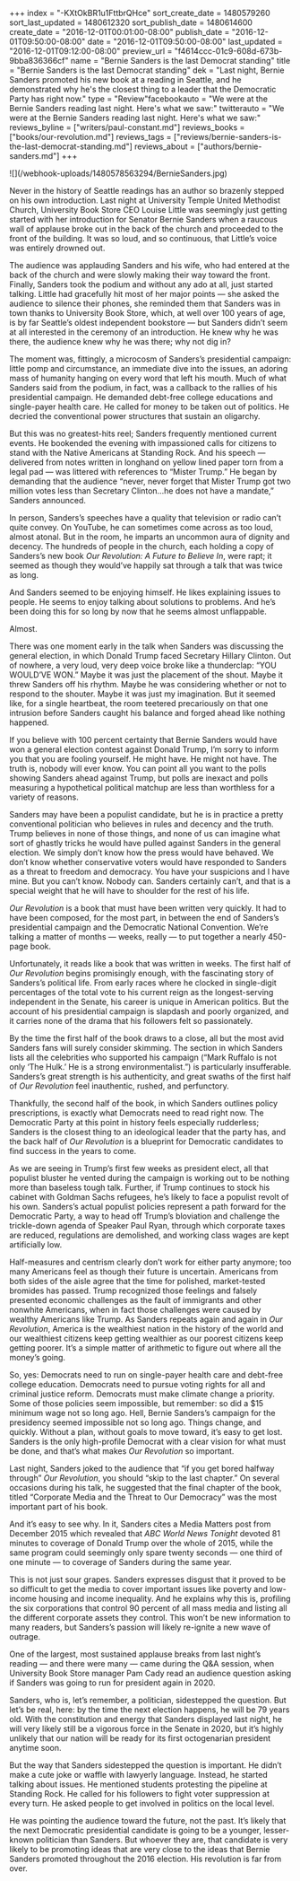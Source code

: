 +++
index = "-KXtOkBR1u1FttbrQHce"
sort_create_date = 1480579260
sort_last_updated = 1480612320
sort_publish_date = 1480614600
create_date = "2016-12-01T00:01:00-08:00"
publish_date = "2016-12-01T09:50:00-08:00"
date = "2016-12-01T09:50:00-08:00"
last_updated = "2016-12-01T09:12:00-08:00"
preview_url = "f4614ccc-01c9-608d-673b-9bba836366cf"
name = "Bernie Sanders is the last Democrat standing"
title = "Bernie Sanders is the last Democrat standing"
dek = "Last night, Bernie Sanders promoted his new book at a reading in Seattle, and he demonstrated why he's the closest thing to a leader that the Democratic Party has right now."
type = "Review"facebookauto = "We were at the Bernie Sanders reading last night. Here's what we saw:"
twitterauto = "We were at the Bernie Sanders reading last night. Here's what we saw:"
reviews_byline = ["writers/paul-constant.md"]
reviews_books = ["books/our-revolution.md"]
reviews_tags = ["reviews/bernie-sanders-is-the-last-democrat-standing.md"]
reviews_about = ["authors/bernie-sanders.md"]
+++

<p class="image-hero">![](/webhook-uploads/1480578563294/BernieSanders.jpg)</p>

Never in the history of Seattle readings has an author so brazenly stepped on his own introduction. Last night at University Temple United Methodist Church, University Book Store CEO Louise Little was seemingly just getting started with her introduction for Senator Bernie Sanders when a raucous wall of applause broke out in the back of the church and proceeded to the front of the building. It was so loud, and so continuous, that Little’s voice was entirely drowned out.

The audience was applauding Sanders and his wife, who had entered at the back of the church and were slowly making their way toward the front. Finally, Sanders took the podium and without any ado at all, just started talking. Little had gracefully hit most of her major points — she asked the audience to silence their phones, she reminded them that Sanders was in town thanks to University Book Store, which, at well over 100 years of age, is by far Seattle’s oldest independent bookstore — but Sanders didn’t seem at all interested in the ceremony of an introduction. He knew why he was there, the audience knew why he was there; why not dig in?

The moment was, fittingly, a microcosm of Sanders’s presidential campaign: little pomp and circumstance, an immediate dive into the issues, an adoring mass of humanity hanging on every word that left his mouth. Much of what Sanders said from the podium, in fact, was a callback to the rallies of his presidential campaign. He demanded debt-free college educations and single-payer health care. He called for money to be taken out of politics. He decried the conventional power structures that sustain an oligarchy.

But this was no greatest-hits reel; Sanders frequently mentioned current events. He bookended the evening with impassioned calls for citizens to stand with the Native Americans at Standing Rock. And his speech — delivered from notes written in longhand on yellow lined paper torn from a legal pad — was littered with references to “Mister Trump.” He began by demanding that the audience “never, never forget that Mister Trump got two million votes less than Secretary Clinton...he does not have a mandate,” Sanders announced.

In person, Sanders’s speeches have a quality that television or radio can’t quite convey. On YouTube, he can sometimes come across as too loud, almost atonal. But in the room, he imparts an uncommon aura of dignity and decency. The hundreds of people in the church, each holding a copy of Sanders’s new book *Our Revolution: A Future to Believe In*, were rapt; it seemed as though they would’ve happily sat through a talk that was twice as long.

And Sanders seemed to be enjoying himself. He likes explaining issues to people. He seems to enjoy talking about solutions to problems. And he’s been doing this for so long by now that he seems almost unflappable.

Almost.

There was one moment early in the talk when Sanders was discussing the general election, in which Donald Trump faced Secretary Hillary Clinton. Out of nowhere, a very loud, very deep voice broke like a thunderclap: “YOU WOULD’VE WON.” Maybe it was just the placement of the shout. Maybe it threw Sanders off his rhythm. Maybe he was considering whether or not to respond to the shouter. Maybe it was just my imagination. But it seemed like, for a single heartbeat, the room teetered precariously on that one intrusion before Sanders caught his balance and forged ahead like nothing happened.

<div class="break"></div>

If you believe with 100 percent certainty that Bernie Sanders would have won a general election contest against Donald Trump, I’m sorry to inform you that you are fooling yourself. He might have. He might not have. The truth is, nobody will ever know. You can point all you want to the polls showing Sanders ahead against Trump, but polls are inexact and polls measuring a hypothetical political matchup are less than worthless for a variety of reasons. 

Sanders may have been a populist candidate, but he is in practice a pretty conventional politician who believes in rules and decency and the truth. Trump believes in none of those things, and none of us can imagine what sort of ghastly tricks he would have pulled against Sanders in the general election. We simply don’t know how the press would have behaved. We don’t know whether conservative voters would have responded to Sanders as a threat to freedom and democracy. You have your suspicions and I have mine. But you can’t know. Nobody can. Sanders certainly can’t, and that is a special weight that he will have to shoulder for the rest of his life.

<div class="break"></div>

*Our Revolution* is a book that must have been written very quickly. It had to have been composed, for the most part, in between the end of Sanders’s presidential campaign and the Democratic National Convention. We’re talking a matter of months — weeks, really — to put together a nearly 450-page book.

Unfortunately, it reads like a book that was written in weeks. The first half of *Our Revolution* begins promisingly enough, with the fascinating story of Sanders’s political life. From early races where he clocked in single-digit percentages of the total vote to his current reign as the longest-serving independent in the Senate, his career is unique in American politics. But the account of his presidential campaign is slapdash and poorly organized, and it carries none of the drama that his followers felt so passionately.

By the time the first half of the book draws to a close, all but the most avid Sanders fans will surely consider skimming. The section in which Sanders lists all the celebrities who supported his campaign (“Mark Ruffalo is not only ‘The Hulk.’ He is a strong environmentalist.”) is particularly insufferable. Sanders’s great strength is his authenticity, and great swaths of the first half of *Our Revolution* feel inauthentic, rushed, and perfunctory.

Thankfully, the second half of the book, in which Sanders outlines policy prescriptions, is exactly what Democrats need to read right now. The Democratic Party at this point in history feels especially rudderless; Sanders is the closest thing to an ideological leader that the party has, and the back half of *Our Revolution* is a blueprint for Democratic candidates to find success in the years to come.

As we are seeing in Trump’s first few weeks as president elect, all that populist bluster he vented during the campaign is working out to be nothing more than baseless tough talk. Further, if Trump continues to stock his cabinet with Goldman Sachs refugees, he’s likely to face a populist revolt of his own. Sanders’s actual populist policies represent a path forward for the Democratic Party, a way to head off Trump’s bloviation and challenge the trickle-down agenda of Speaker Paul Ryan, through which corporate taxes are reduced, regulations are demolished, and working class wages are kept artificially low.

Half-measures and centrism clearly don’t work for either party anymore; too many Americans feel as though their future is uncertain. Americans from both sides of the aisle agree that the time for polished, market-tested bromides has passed. Trump recognized those feelings and falsely presented economic challenges as the fault of immigrants and other nonwhite Americans, when in fact those challenges were caused by wealthy Americans like Trump. As Sanders repeats again and again in *Our Revolution*, America is the wealthiest nation in the history of the world and our wealthiest citizens keep getting wealthier as our poorest citizens keep getting poorer. It’s a simple matter of arithmetic to figure out where all the money’s going.

So, yes: Democrats need to run on single-payer health care and debt-free college education. Democrats need to pursue voting rights for all and criminal justice reform. Democrats must make climate change a priority. Some of those policies seem impossible, but remember: so did a $15 minimum wage not so long ago. Hell, Bernie Sanders’s campaign for the presidency seemed impossible not so long ago. Things change, and quickly. Without a plan, without goals to move toward, it’s easy to get lost. Sanders is the only high-profile Democrat with a clear vision for what must be done, and that’s what makes *Our Revolution* so important.

<div class="break"></div>

Last night, Sanders joked to the audience that “if you get bored halfway through” *Our Revolution*, you should “skip to the last chapter.” On several occasions during his talk, he suggested that the final chapter of the book, titled “Corporate Media and the Threat to Our Democracy” was the most important part of his book.

And it’s easy to see why. In it, Sanders cites a Media Matters post from December 2015 which revealed that *ABC World News Tonight* devoted 81 minutes to coverage of Donald Trump over the whole of 2015, while the same program could seemingly only spare twenty seconds — one third of one minute — to coverage of Sanders during the same year.

This is not just sour grapes. Sanders expresses disgust that it proved to be so difficult to get the media to cover important issues like poverty and low-income housing and income inequality. And he explains why this is, profiling the six corporations that control 90 percent of all mass media and listing all the different corporate assets they control. This won’t be new information to many readers, but Sanders’s passion will likely re-ignite a new wave of outrage.

<div class="break"></div>

One of the largest, most sustained applause breaks from last night’s reading — and there were many — came during the Q&A session, when University Book Store manager Pam Cady read an audience question asking if Sanders was going to run for president again in 2020.

Sanders, who is, let’s remember, a politician, sidestepped the question. But let’s be real, here: by the time the next election happens, he will be 79 years old. With the constitution and energy that Sanders displayed last night, he will very likely still be a vigorous force in the Senate in 2020, but it’s highly unlikely that our nation will be ready for its first octogenarian president anytime soon.

But the way that Sanders sidestepped the question is important. He didn’t make a cute joke or waffle with lawyerly language. Instead, he started talking about issues. He mentioned students protesting the pipeline at Standing Rock. He called for his followers to fight voter suppression at every turn. He asked people to get involved in politics on the local level. 

He was pointing the audience toward the future, not the past. It’s likely that the next Democratic presidential candidate is going to be a younger, lesser-known politician than Sanders. But whoever they are, that candidate is very likely to be promoting ideas that are very close to the ideas that Bernie Sanders promoted throughout the 2016 election. His revolution is far from over.
